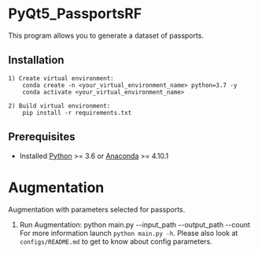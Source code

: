 # PyQt5_PassportsRF

This program allows you to generate a dataset of passports.

## Installation

    1) Create virtual environment:
        conda create -n <your_virtual_environment_name> python=3.7 -y
        conda activate <your_virtual_environment_name>
        
    2) Build virtual environment:
        pip install -r requirements.txt
        
## Prerequisites

* Installed [Python](https://www.python.org/downloads/) >= 3.6 or [Anaconda](https://www.anaconda.com/products/individual) >= 4.10.1



# Augmentation
Augmentation with parameters selected for passports.

1) Run Augmentation:
    python main.py --input_path <folder with generated images> --output_path <output path> --count <number of augmented images>
For more information launch `python main.py -h`. Please also look at `configs/README.md` to get to know about config parameters.

